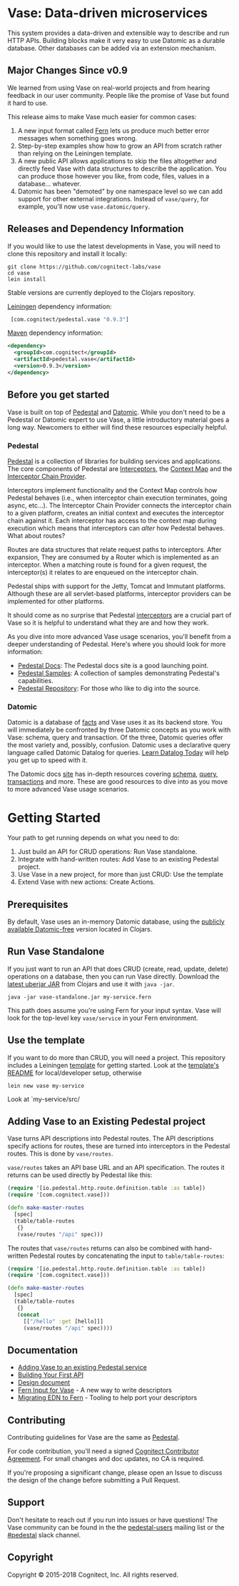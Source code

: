 # Vase: Data-driven microservices

This system provides a data-driven and extensible way to describe and
run HTTP APIs. Building blocks make it very easy to use Datomic as a
durable database. Other databases can be added via an extension mechanism.

## Major Changes Since v0.9

We learned from using Vase on real-world projects and from hearing
feedback in our user community. People like the promise of Vase but
found it hard to use.

This release aims to make Vase much easier for common cases:

1. A new input format called
   [Fern](https://github.com/cognitect-labs/fern) lets us produce much
   better error messages when something goes wrong.
2. Step-by-step examples show how to grow an API from scratch
   rather than relying on the Leiningen template.
3. A new public API allows applications to skip the files altogether
   and directly feed Vase with data structures to describe the
   application. You can produce those however you like, from code,
   files, values in a database... whatever.
4. Datomic has been "demoted" by one namespace level so we can add
   support for other external integrations. Instead of `vase/query`,
   for example, you'll now use `vase.datomic/query`.

## Releases and Dependency Information

If you would like to use the latest developments in Vase, you will need to
clone this repository and install it locally:

```
git clone https://github.com/cognitect-labs/vase
cd vase
lein install
```

Stable versions are currently deployed to the Clojars repository.

[Leiningen](https://github.com/technomancy/leiningen) dependency information:

```clj
 [com.cognitect/pedestal.vase "0.9.3"]
```

[Maven](http://maven.apache.org/) dependency information:

```xml
<dependency>
  <groupId>com.cognitect</groupId>
  <artifactId>pedestal.vase</artifactId>
  <version>0.9.3</version>
</dependency>
```

## Before you get started

Vase is built on top of [Pedestal](http://pedestal.io/)
and [Datomic](http://www.datomic.com/). While you don't need to be a
Pedestal or Datomic expert to use Vase, a little introductory material
goes a long way. Newcomers to either will find these resources especially helpful.

### Pedestal

[Pedestal](http://pedestal.io/index#what-is-pedestal) is a collection
of libraries for building services and applications. The core
components of Pedestal
are [Interceptors](http://pedestal.io/reference/interceptors),
the [Context Map](http://pedestal.io/reference/context-map) and the
[Interceptor Chain Provider](http://pedestal.io/reference/chain-providers).

Interceptors implement functionality and the Context Map controls how
Pedestal behaves (i.e., when interceptor chain execution terminates,
going async, etc...). The Interceptor Chain Provider connects the
interceptor chain to a given platform, creates an initial context and
executes the interceptor chain against it. Each interceptor has access
to the context map during execution which means that interceptors can
_alter_ how Pedestal behaves. What about routes?

Routes are data structures that relate request paths to
interceptors. After expansion, They are consumed by a Router which is
implemented as an interceptor. When a matching route is found for a
given request, the interceptor(s) it relates to are enqueued on the
interceptor chain.

Pedestal ships with support for the Jetty, Tomcat and Immutant
platforms. Although these are all servlet-based platforms, interceptor
providers can be implemented for other platforms.

It should come as no surprise that
Pedestal [interceptors](http://pedestal.io/reference/interceptors) are
a crucial part of Vase so it is helpful to understand what they are
and how they work.

As you dive into more advanced Vase usage scenarios, you'll benefit
from a deeper understanding of Pedestal.  Here's where you should look
for more information:

- [Pedestal Docs](http://pedestal.io): The Pedestal docs site is a good launching point.
- [Pedestal Samples](http://pedestal.io/samples/index): A collection of samples demonstrating Pedestal's capabilities.
- [Pedestal Repository](https://github.com/pedestal/pedestal): For those who like to dig into the source.

### Datomic

Datomic is a database
of [facts](http://docs.datomic.com/query.html#database-of-facts) and
Vase uses it as its backend store. You will immediately be confronted
by three Datomic concepts as you work with Vase: schema, query and
transaction. Of the three, Datomic queries offer the most variety and,
possibly, confusion. Datomic uses a declarative query language called
Datomic Datalog for
queries. [Learn Datalog Today](http://www.learndatalogtoday.org/) will
help you get up to speed with it.

The Datomic docs [site](http://docs.datomic.com/index.html) has
in-depth resources
covering
[schema](http://docs.datomic.com/schema.html),
[query](http://docs.datomic.com/query.html),
[transactions](http://docs.datomic.com/transactions.html) and
more. These are good resources to dive into as you move to more
advanced Vase usage scenarios.

# Getting Started

Your path to get running depends on what you need to do:

1. Just build an API for CRUD operations: Run Vase standalone.
2. Integrate with hand-written routes: Add Vase to an existing
   Pedestal project.
3. Use Vase in a new project, for more than just CRUD: Use the template
3. Extend Vase with new actions: Create Actions.

## Prerequisites

By default, Vase uses an in-memory Datomic database, using the
[publicly available
Datomic-free](https://clojars.org/com.datomic/datomic-free) version
located in Clojars.

## Run Vase Standalone

If you just want to run an API that does CRUD (create, read, update,
delete) operations on a database, then you can run Vase
directly. Download the [latest uberjar
JAR](https://clojars.org/com.cognitect/pedestal.vase) from Clojars and
use it with `java -jar`.

```
java -jar vase-standalone.jar my-service.fern
```

This path does assume you're using Fern for your input syntax. Vase
will look for the top-level key `vase/service` in your Fern
environment.

## Use the template

If you want to do more than CRUD, you will need a project. This
repository includes a
Leiningen [template](./template) for getting started. Look at the
[template's README](./template/README.md) for local/developer setup,
otherwise

`lein new vase my-service`

Look at `my-service/src/

## Adding Vase to an Existing Pedestal project

Vase turns API descriptions into Pedestal routes. The API descriptions
specify actions for routes, these are turned into interceptors in the
Pedestal routes. This is done by `vase/routes`.

`vase/routes` takes an API base URL and an API specification. The routes it
returns can be used directly by Pedestal like this:

```clj
(require '[io.pedestal.http.route.definition.table :as table])
(require '[com.cognitect.vase]))

(defn make-master-routes
  [spec]
  (table/table-routes
   {}
   (vase/routes "/api" spec)))
```

The routes that `vase/routes` returns can also be combined with
hand-written Pedestal routes by concatenating the input to
`table/table-routes`:

```clj
(require '[io.pedestal.http.route.definition.table :as table])
(require '[com.cognitect.vase]))

(defn make-master-routes
  [spec]
  (table/table-routes
   {}
   (concat
     [["/hello" :get [hello]]]
     (vase/routes "/api" spec))))
```


## Documentation

* [Adding Vase to an existing Pedestal service](./docs/adding_vase.md)
* [Building Your First API](./docs/your_first_api.md)
* [Design document](./docs/design.md)
* [Fern Input for Vase](./docs/vase_with_fern.md) - A new way to write
  descriptors
* [Migrating EDN to Fern](./docs/migrating_edn_to_fern.md) - Tooling
  to help port your descriptors

## Contributing

Contributing guidelines for Vase are the same as
[Pedestal](https://github.com/pedestal/pedestal/blob/master/CONTRIBUTING.md).

For code contribution, you'll need a signed [Cognitect Contributor
Agreement](https://secure.echosign.com/public/hostedForm?formid=8JU33Z7A7JX84U).
For small changes and doc updates, no CA is required.

If you're proposing a significant change, please open an Issue to
discuss the design of the change before submitting a Pull Request.

## Support

Don't hesitate to reach out if you run into issues or have questions!
The Vase community can be found in the
the [pedestal-users](https://groups.google.com/d/forum/pedestal-users)
mailing list or
the [#pedestal](https://clojurians.slack.com/messages/pedestal/) slack
channel.

## Copyright

Copyright © 2015-2018 Cognitect, Inc. All rights reserved.
